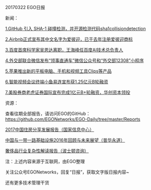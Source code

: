 20170322 EGO日报

新闻：

[1.GitHub 引入 SHA-1 碰撞检测，并开源检测代码sha1collisiondetection](http://www.solidot.org/story?sid=51765)

[2.Airbnb正式宣布其中文名字为爱彼迎，已于去年注册爱彼迎商标](https://www.huxiu.com/article/186737.html)

[3.百度首席科学家吴恩达离职，王海峰任百度AI技术总负责人](http://tech.qq.com/a/20170322/023678.htm)

[4.外交部联合微信发布“领事直通车”微信公众号和“外交部12308”小程序](http://tech.qq.com/a/20170322/020670.htm)

[5.苹果推出新的平板电脑、手机和视频工具Clips等产品](http://tech.qq.com/a/20170322/021596.htm)

[6.智能视频会议终端小鱼易连宣布获1.25亿元B轮融资](http://36kr.com/p/5067676.html)

[7.美股券商老虎证券国际宣布完成1亿元B+轮融资，华创资本领投](http://36kr.com/p/5067777.html)

资源：

查看往期全部报告，请访问EGO的GitHub：https://github.com/EGONetworks/EGO-Daily/tree/master/Reports

[2017中国住房分享发展报告（国家信息中心）](http://www.199it.com/archives/572708.html)

[中国与一带一路基础设施2016年回顾与未来展望（普华永道）](http://www.199it.com/archives/572550.html)

[奢侈品行业复杂性解读报告（波士顿咨询）](http://www.199it.com/archives/568072.html)

注：上述内容来源于互联网，由EGO整理

关注公众号EGONetworks，回复“日报”，获取文字版日报内容~

还有更多技术管理干货
